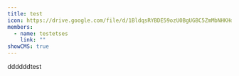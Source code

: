 ```yaml
---
title: test
icon: https://drive.google.com/file/d/1BldqsRYBDE59ozU0BgUGBC5ZmMbNHKHd/view?usp=sharing
members:
  - name: testetses
    link: ""
showCMS: true
---
```

d﻿dddddtest